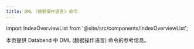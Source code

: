 ```yaml
---
title: DML (数据操作语言) 命令
---
```

import IndexOverviewList from '@site/src/components/IndexOverviewList';

本页提供 Databend 中 DML (数据操作语言) 命令的参考信息。

<IndexOverviewList />